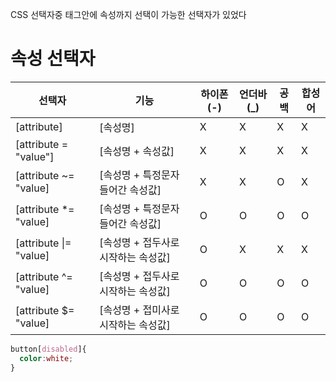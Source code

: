CSS 선택자중 태그안에 속성까지 선택이 가능한 선택자가 있었다

# 속성 선택자
| 선택자       | 기능        | 하이폰(-) | 언더바(_) | 공백 | 합성어 |
| ------------ | ----------- | --- | -----------| ---- | ----- | 
| [attribute] | [속성명]     | X |  X  |  X    |    X |
| [attribute = "value"] | [속성명 + 속성값]     | X |  X  |  X    |    X |
| [attribute ~= "value] | [속성명 + 특정문자 들어간 속성값]     | X |  X  |  O    |    X |
| [attribute *= "value] | [속성명 + 특정문자 들어간 속성값]     | O |  O  |  O    |    O |
| [attribute \|= "value] | [속성명 + 접두사로 시작하는 속성값]     | O |  X  |  X    |    X |
| [attribute ^= "value] | [속성명 + 접두사로 시작하는 속성값]     | O |  O  |  O    |    O |
| [attribute $= "value] | [속성명 + 접미사로 시작하는 속성값]     | O |  O  |  O    |    O |

```css
button[disabled]{
  color:white;
}
```
